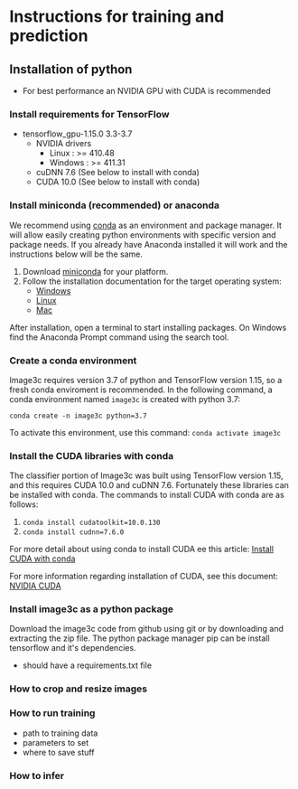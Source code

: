 # Instructions for training and prediction

## Installation of python
- For best performance an NVIDIA GPU with CUDA is recommended

### Install requirements for TensorFlow
- tensorflow_gpu-1.15.0	3.3-3.7
  - NVIDIA drivers
    - Linux : >= 410.48
    - Windows : >= 411.31
  - cuDNN 7.6 (See below to install with conda)
  - CUDA 10.0 (See below to install with conda)

### Install miniconda (recommended) or anaconda
We recommend using [conda](https://docs.conda.io/projects/conda/en/latest/)
as an environment and package manager. It will allow easily creating python
environments with specific version and package needs. If you already have Anaconda
installed it will work and the instructions below will be the same.

1. Download [miniconda](https://docs.conda.io/projects/conda/en/latest/) for your platform.
2. Follow the installation documentation for the target operating system: 
   -  [Windows](https://conda.io/projects/conda/en/latest/user-guide/install/windows.html)
   -  [Linux](https://conda.io/projects/conda/en/latest/user-guide/install/linux.html)
   -  [Mac](https://conda.io/projects/conda/en/latest/user-guide/install/macos.html) 

After installation, open a terminal to start installing packages. On Windows find the
Anaconda Prompt command using the search tool.

### Create a conda environment
Image3c requires version 3.7 of python and TensorFlow version 1.15, so a fresh conda
enviroment is recommended. In the following command, a conda environment
named `image3c` is created with python 3.7:

`conda create -n image3c python=3.7`

To activate this environment, use this command:
`conda activate image3c`

### Install the CUDA libraries with conda

The classifier portion of Image3c was built using TensorFlow version 1.15, and
this requires CUDA 10.0 and cuDNN 7.6. Fortunately these libraries can be
installed with conda. 
The commands to install CUDA with conda are as follows:

1. `conda install cudatoolkit=10.0.130`
2. `conda install cudnn=7.6.0`

For more detail about using conda to install CUDA ee this article:
[Install CUDA with conda](https://towardsdatascience.com/managing-cuda-dependencies-with-conda-89c5d817e7e1)

For more information regarding installation of CUDA, see this document:
[NVIDIA CUDA](https://developer.download.nvidia.com/compute/cuda/10.0/Prod/docs/sidebar/CUDA_Quick_Start_Guide.pdf)


### Install image3c as a python package
Download the image3c code from github using git or by downloading and extracting
the zip file.
The python package manager pip can be install tensorflow and it's dependencies.
- should have a requirements.txt file

### How to crop and resize images

### How to run training
- path to training data
- parameters to set
- where to save stuff

### How to infer
